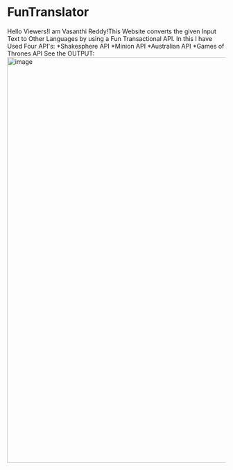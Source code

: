 # FunTranslator
Hello Viewers!I am Vasanthi Reddy!This Website converts the given Input Text to Other Languages by using a Fun Transactional API.
In this I have Used Four API's:
*Shakesphere API
*Minion API
*Australian API
*Games of Thrones API
See the OUTPUT:
<img width="935" alt="image" src="https://github.com/Mamidivasanthi/FunTranslator/assets/100899755/4b28a15d-e48c-44ae-a5d1-1158afe6fc01">
